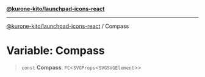 [**@kurone-kito/launchpad-icons-react**](../README.md)

***

[@kurone-kito/launchpad-icons-react](../globals.md) / Compass

# Variable: Compass

> `const` **Compass**: `FC`\<`SVGProps`\<`SVGSVGElement`\>\>
